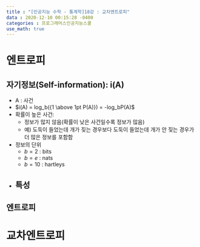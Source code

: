 ```yaml
---
title : "[인공지능 수학 - 통계학]18강 : 교차엔트로피"
data : 2020-12-10 00:15:28 -0400
categories : 프로그래머스인공지능스쿨
use_math: true
---
```

# 엔트로피
## 자기정보(Self-information): i(A)
- A : 사건
- $i(A) = log_b({1 \above 1pt P(A)}) = -log_bP(A)$
- 확률이 높은 사건:
    - 정보가 많지 않음(확률이 낮은 사건일수록 정보가 많음)
    - 예) 도둑이 들었는데 개가 짖는 경우보다 도둑이 들었는데 개가 안 짖는 경우가 더 많은 정보를 포함함
- 정보의 단위
    - $b = 2$ : bits
    - $b = e$ : nats
    - $b = 10$ : hartleys
- 특성
    -


## 엔트로피



# 교차엔트로피